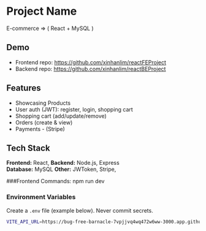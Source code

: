 # Project Name
E-commerce => ( React + MySQL ) 

## Demo
- Frontend repo: https://github.com/xinhanlim/reactFEProject
- Backend repo: https://github.com/xinhanlim/reactBEProject

## Features
- Showcasing Products
- User auth (JWT): register, login, shopping cart
- Shopping cart (add/update/remove)
- Orders (create & view)
- Payments - (Stripe)


## Tech Stack
**Frontend:** React, 
**Backend:** Node.js, Express  
**Database:** MySQL 
**Other:** JWToken, Stripe,

###Frontend Commands:
npm run dev

### Environment Variables
Create a `.env` file (example below). Never commit secrets.

```bash
VITE_API_URL=https://bug-free-barnacle-7vpjjvq4wq472w6ww-3000.app.github.dev


